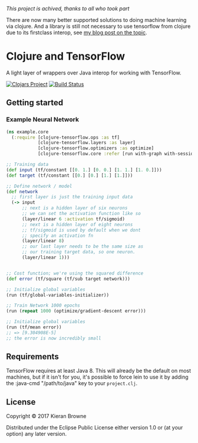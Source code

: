 
*This project is achived, thanks to all who took part*

There are now many better supported solutions to doing machine learning via clojure.
And a library is still not necessary to use tensorflow from clojure due to its firstclass interop, see [my blog post on the topic](https://kieranbrowne.com/research/clojure-tensorflow-interop/).

# Clojure and TensorFlow



A light layer of wrappers over Java interop for working with TensorFlow.

[![Clojars Project](https://img.shields.io/clojars/v/clojure-tensorflow.svg)](https://clojars.org/clojure-tensorflow)
[![Build Status](https://travis-ci.org/kieranbrowne/clojure-tensorflow.svg?branch=master)](https://travis-ci.org/kieranbrowne/clojure-tensorflow)


## Getting started

### Example Neural Network

```clojure
(ns example.core
  (:require [clojure-tensorflow.ops :as tf]
            [clojure-tensorflow.layers :as layer]
            [clojure-tensorflow.optimizers :as optimize]
            [clojure-tensorflow.core :refer [run with-graph with-session]]))

;; Training data
(def input (tf/constant [[0. 1.] [0. 0.] [1. 1.] [1. 0.]]))
(def target (tf/constant [[0.] [0.] [1.] [1.]]))

;; Define network / model
(def network
  ;; first layer is just the training input data
  (-> input
      ;; next is a hidden layer of six neurons
      ;; we can set the activation function like so
      (layer/linear 6 :activation tf/sigmoid)
      ;; next is a hidden layer of eight neurons
      ;; tf/sigmoid is used by default when we dont
      ;; specify an activation fn
      (layer/linear 8)
      ;; our last layer needs to be the same size as
      ;; our training target data, so one neuron.
      (layer/linear 1)))


;; Cost function; we're using the squared difference
(def error (tf/square (tf/sub target network)))

;; Initialize global variables
(run (tf/global-variables-initializer))

;; Train Network 1000 epochs
(run (repeat 1000 (optimize/gradient-descent error)))

;; Initialize global variables
(run (tf/mean error))
;; => [9.304908E-5]
;; the error is now incredibly small
```

## Requirements

TensorFlow requires at least Java 8. This will already be the default on most machines, but if it isn't for you, it's possible to force lein to use it by adding the :java-cmd "/path/to/java" key to your `project.clj`.

## License

Copyright © 2017 Kieran Browne

Distributed under the Eclipse Public License either version 1.0 or (at
your option) any later version.
